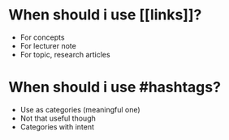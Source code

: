 # When should i use [[links]]?
- For concepts 
- For lecturer note
- For topic, research articles

# When should i use #hashtags?
- Use as categories (meaningful one)
- Not that useful though
- Categories with intent
